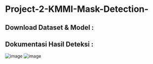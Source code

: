 # Project-2-KMMI-Mask-Detection-

## Download Dataset & Model :


## Dokumentasi Hasil Deteksi :
![image](https://user-images.githubusercontent.com/72428679/139575195-abef1734-d068-4aa2-805c-d19df8a5fc8b.png)
![image](https://user-images.githubusercontent.com/72428679/139575210-856a4cef-0def-4d41-b96b-e24982ebfe08.png)
